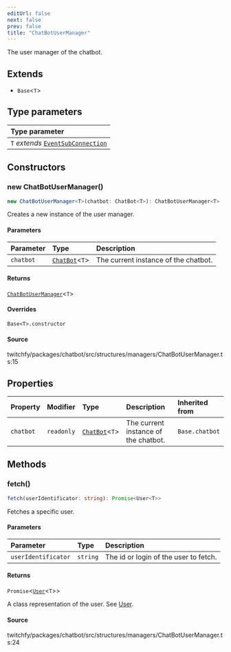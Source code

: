 ```yaml
---
editUrl: false
next: false
prev: false
title: "ChatBotUserManager"
---
```


The user manager of the chatbot.

## Extends

- `Base`\<`T`\>

## Type parameters

| Type parameter |
| :------ |
| `T` *extends* [`EventSubConnection`](/api/chatbot/enumerations/eventsubconnection/) |

## Constructors

### new ChatBotUserManager()

```ts
new ChatBotUserManager<T>(chatbot: ChatBot<T>): ChatBotUserManager<T>
```

Creates a new instance of the user manager.

#### Parameters

| Parameter | Type | Description |
| :------ | :------ | :------ |
| `chatbot` | [`ChatBot`](/api/chatbot/classes/chatbot/)\<`T`\> | The current instance of the chatbot. |

#### Returns

[`ChatBotUserManager`](/api/chatbot/classes/chatbotusermanager/)\<`T`\>

#### Overrides

`Base<T>.constructor`

#### Source

twitchfy/packages/chatbot/src/structures/managers/ChatBotUserManager.ts:15

## Properties

| Property | Modifier | Type | Description | Inherited from |
| :------ | :------ | :------ | :------ | :------ |
| `chatbot` | `readonly` | [`ChatBot`](/api/chatbot/classes/chatbot/)\<`T`\> | The current instance of the chatbot. | `Base.chatbot` |

## Methods

### fetch()

```ts
fetch(userIdentificator: string): Promise<User<T>>
```

Fetches a specific user.

#### Parameters

| Parameter | Type | Description |
| :------ | :------ | :------ |
| `userIdentificator` | `string` | The id or login of the user to fetch. |

#### Returns

`Promise`\<[`User`](/api/chatbot/classes/user/)\<`T`\>\>

A class representation of the user. See [User](/api/chatbot/api/chatbot/classes/user/).

#### Source

twitchfy/packages/chatbot/src/structures/managers/ChatBotUserManager.ts:24
